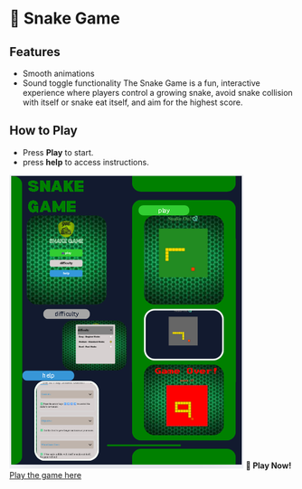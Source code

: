 # 🐍 Snake Game
## Features
- Smooth animations
- Sound toggle functionality
The Snake Game is a fun, interactive experience where players control a growing snake, avoid snake collision with itself or snake eat itself, and aim for the highest score.
## How to Play
- Press **Play** to start.
- press **help** to access instructions.

![image alt](https://github.com/bpmfMohammedAbdu/snacke-game/blob/f2657184c3adf266862b18c4d3811bfecb504cbd/Screenshot%202025-05-10%20010853.png)
     **🐍 Play  Now!**
 [Play the game here](https://bpmfmohammedabdu.github.io/snake-game/)

